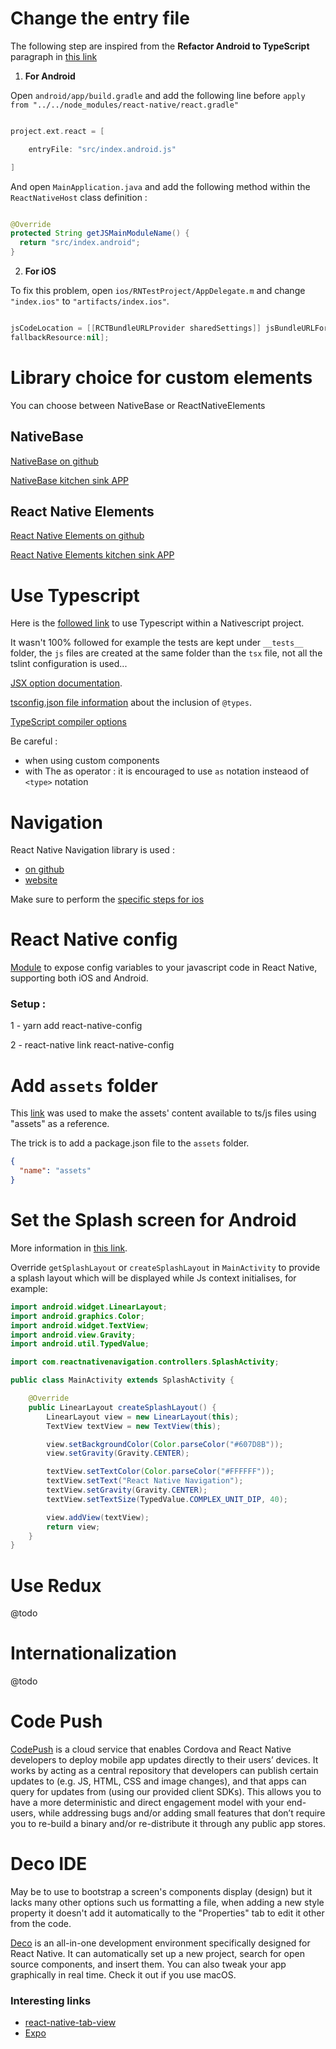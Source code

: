 # Change the entry file 

The following step are inspired from the **Refactor Android to TypeScript** paragraph in [this link](https://medium.com/@rintoj/react-native-with-typescript-40355a90a5d7)

1) **For Android** 

Open `android/app/build.gradle` and add the following line before `apply from "../../node_modules/react-native/react.gradle"`

```` gradle

project.ext.react = [

    entryFile: "src/index.android.js"

]

````

And open `MainApplication.java` and add the following method within the `ReactNativeHost` class definition :

```` java

@Override
protected String getJSMainModuleName() {
  return "src/index.android";
}

````

2) **For iOS**

To fix this problem, open `ios/RNTestProject/AppDelegate.m` and change `"index.ios"` to `"artifacts/index.ios"`.

```` Swift

jsCodeLocation = [[RCTBundleURLProvider sharedSettings]] jsBundleURLForBundleRoot:@"src/js/index.ios" 
fallbackResource:nil];

````

# Library choice for custom elements

You can choose between NativeBase or ReactNativeElements

## NativeBase 

[NativeBase on github](https://github.com/GeekyAnts/NativeBase)

[NativeBase kitchen sink APP](https://github.com/GeekyAnts/NativeBase-KitchenSink)

## React Native Elements

[React Native Elements on github](https://github.com/react-native-training/react-native-elements)

[React Native Elements kitchen sink APP](https://github.com/react-native-training/react-native-hackathon-starter)

# Use Typescript

Here is the [followed link](https://medium.com/@rintoj/react-native-with-typescript-40355a90a5d7) to use Typescript within a Nativescript project.

It wasn't 100% followed for example the tests are kept under `__tests__` folder, the `js` files are created at the same folder than the `tsx` file, not all the tslint configuration is used...

[JSX option documentation](https://www.typescriptlang.org/docs/handbook/jsx.html). 

[tsconfig.json file information](https://www.typescriptlang.org/docs/handbook/tsconfig-json.html) about the inclusion of `@types`.

[TypeScript compiler options](https://www.typescriptlang.org/docs/handbook/compiler-options.html)

Be careful :
* when using custom components
* with The as operator : it is encouraged to use `as` notation insteaod of `<type>` notation

# Navigation 

React Native Navigation library is used :
  * [on github](https://github.com/wix/react-native-navigation)
  * [website](https://wix.github.io/react-native-navigation/#/)  
  
Make sure to perform the [specific steps for ios](https://wix.github.io/react-native-navigation/#/installation-ios)

# React Native config

[Module](https://github.com/luggit/react-native-config) to expose config variables to your javascript code in React Native, supporting both iOS and Android. 

### Setup :

1 - yarn add react-native-config

2 - react-native link react-native-config

# Add `assets` folder

This [link](https://medium.com/@davidjwoody/how-to-use-absolute-paths-in-react-native-6b06ae3f65d1) was used to make the assets' content available to ts/js files using "assets" as a reference.

The trick is to add a package.json file to the `assets` folder.

````Json
{
  "name": "assets"
}
````

# Set the Splash screen for Android

More information in [this link](https://wix.github.io/react-native-navigation/#/android-specific-use-cases?id=splash-screen).

Override `getSplashLayout` or `createSplashLayout` in `MainActivity` to provide a splash layout which will be displayed while Js context initialises, for example:

```` java
import android.widget.LinearLayout;
import android.graphics.Color;
import android.widget.TextView;
import android.view.Gravity;
import android.util.TypedValue;

import com.reactnativenavigation.controllers.SplashActivity;

public class MainActivity extends SplashActivity {

    @Override
    public LinearLayout createSplashLayout() {
        LinearLayout view = new LinearLayout(this);
        TextView textView = new TextView(this);

        view.setBackgroundColor(Color.parseColor("#607D8B"));
        view.setGravity(Gravity.CENTER);

        textView.setTextColor(Color.parseColor("#FFFFFF"));
        textView.setText("React Native Navigation");
        textView.setGravity(Gravity.CENTER);
        textView.setTextSize(TypedValue.COMPLEX_UNIT_DIP, 40);

        view.addView(textView);
        return view;
    }
}
````

# Use Redux

@todo

# Internationalization

@todo

# Code Push

[CodePush](https://microsoft.github.io/code-push/) is a cloud service that enables Cordova and React Native developers to deploy mobile app updates directly to their users’ devices. It works by acting as a central repository that developers can publish certain updates to (e.g. JS, HTML, CSS and image changes), and that apps can query for updates from (using our provided client SDKs). This allows you to have a more deterministic and direct engagement model with your end-users, while addressing bugs and/or adding small features that don’t require you to re-build a binary and/or re-distribute it through any public app stores.

# Deco IDE

May be to use to bootstrap a screen's components display (design) but it lacks many other options such us formatting a file, when adding a new style property it doesn't add it automatically to the "Properties" tab to edit it other from the code.

[Deco](https://www.decoide.org/) is an all-in-one development environment specifically designed for React Native. It can automatically set up a new project, search for open source components, and insert them. You can also tweak your app graphically in real time. Check it out if you use macOS.

### Interesting links

  * [react-native-tab-view](https://github.com/react-native-community/react-native-tab-view)
  * [Expo](https://expo.io/@satya164/react-native-tab-view-demos)
